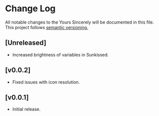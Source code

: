 # Change Log

All notable changes to the Yours Sincerely will be documented in this file.
This project follows [semantic versioning.](https://semver.org/)

## [Unreleased]
- Increased brightness of variables in Sunkissed.

## [v0.0.2]

- Fixed issues with icon resolution.

## [v0.0.1]

- Initial release.
